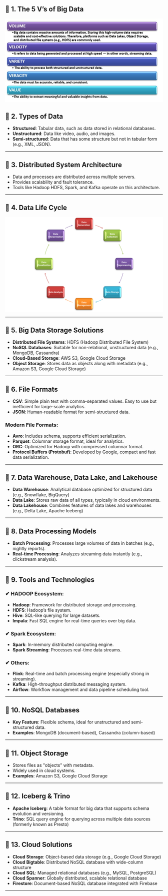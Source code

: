 ## 🔹 1. The 5 V’s of Big Data

![5Vs of Big Data](./5Vs.jpg)

## 🔹 2. Types of Data

- **Structured**: Tabular data, such as data stored in relational databases.
- **Unstructured**: Data like video, audio, and images.
- **Semi-structured**: Data that has some structure but not in tabular form (e.g., XML, JSON).

---

## 🔹 3. Distributed System Architecture

- Data and processes are distributed across multiple servers.
- Provides scalability and fault tolerance.
- Tools like Hadoop HDFS, Spark, and Kafka operate on this architecture.

---

## 🔹 4. Data Life Cycle

![Data Life Cycle](./data-lifecycle.png)

---

## 🔹 5. Big Data Storage Solutions

- **Distributed File Systems**: HDFS (Hadoop Distributed File System)
- **NoSQL Databases**: Suitable for non-relational, unstructured data (e.g., MongoDB, Cassandra)
- **Cloud-Based Storage**: AWS S3, Google Cloud Storage
- **Object Storage**: Stores data as objects along with metadata (e.g., Amazon S3, Google Cloud Storage)

---

## 🔹 6. File Formats

- **CSV**: Simple plain text with comma-separated values. Easy to use but inefficient for large-scale analytics.
- **JSON**: Human-readable format for semi-structured data.

### Modern File Formats:

- **Avro**: Includes schema, supports efficient serialization.
- **Parquet**: Columnar storage format, ideal for analytics.
- **ORC**: Optimized for Hadoop with compressed columnar format.
- **Protocol Buffers (Protobuf)**: Developed by Google, compact and fast data serialization.

---

## 🔹 7. Data Warehouse, Data Lake, and Lakehouse

- **Data Warehouse**: Analytical database optimized for structured data (e.g., Snowflake, BigQuery)
- **Data Lake**: Stores raw data of all types, typically in cloud environments.
- **Data Lakehouse**: Combines features of data lakes and warehouses (e.g., Delta Lake, Apache Iceberg)

---

## 🔹 8. Data Processing Models

- **Batch Processing**: Processes large volumes of data in batches (e.g., nightly reports).
- **Real-time Processing**: Analyzes streaming data instantly (e.g., clickstream analysis).

---

## 🔹 9. Tools and Technologies

### ✔ HADOOP Ecosystem:

- **Hadoop**: Framework for distributed storage and processing.
- **HDFS**: Hadoop’s file system.
- **Hive**: SQL-like querying for large datasets.
- **Impala**: Fast SQL engine for real-time queries over big data.

### ✔ Spark Ecosystem:

- **Spark**: In-memory distributed computing engine.
- **Spark Streaming**: Processes real-time data streams.

### ✔ Others:

- **Flink**: Real-time and batch processing engine (especially strong in streaming).
- **Kafka**: High-throughput distributed messaging system.
- **Airflow**: Workflow management and data pipeline scheduling tool.

---

## 🔹 10. NoSQL Databases

- **Key Feature**: Flexible schema, ideal for unstructured and semi-structured data.
- **Examples**: MongoDB (document-based), Cassandra (column-based)

---

## 🔹 11. Object Storage

- Stores files as "objects" with metadata.
- Widely used in cloud systems.
- **Examples**: Amazon S3, Google Cloud Storage

---

## 🔹 12. Iceberg & Trino

- **Apache Iceberg**: A table format for big data that supports schema evolution and versioning.
- **Trino**: SQL query engine for querying across multiple data sources (formerly known as Presto)

---

## 🔹 13. Cloud Solutions

- **Cloud Storage**: Object-based data storage (e.g., Google Cloud Storage)
- **Cloud Bigtable**: Distributed NoSQL database with wide-column structure
- **Cloud SQL**: Managed relational databases (e.g., MySQL, PostgreSQL)
- **Cloud Spanner**: Globally distributed, scalable relational database
- **Firestore**: Document-based NoSQL database integrated with Firebase

---
